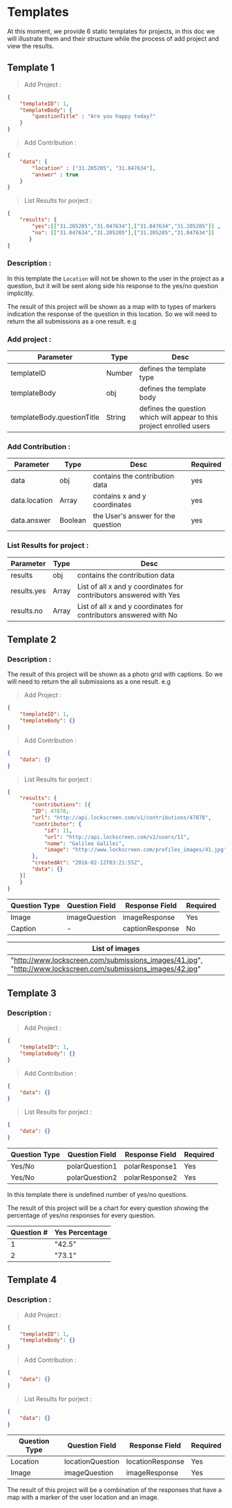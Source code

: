 # Templates
At this moment, we provide 6 static templates for projects, in this doc we will illustrate them and their structure while the process of add project and view the results.

## Template 1


> Add Project :

```json
{
    "templateID": 1,
    "templateBody": {
        "questionTitle" : "Are you happy today?"
    }
}
```


> Add Contribution : 

```json
{
    "data": {
        "location" : ["31.205205", "31.047634"],
        "answer" : true
    }
}
```


> List Results for porject :

```json
{
    "results": {
        "yes":[["31.205205","31.047634"],["31.047634","31.205205"]] ,
        "no": [["31.047634","31.205205"],["31.205205","31.047634"]] 
       }
}
```



### Description :

In this template the `Location` will not be shown to the user in the project as a question, but it will be sent along side his response to the yes/no question implicitly.

The result of this project will be shown as a map with to types of markers indication the response of the question in this location. So we will need to return the all submissions as a one result. e.g

### Add project :

Parameter | Type | Desc 
------------- | ------------- | -------------- 
templateID | Number | defines the template type 
templateBody | obj | defines the template body 
templateBody.questionTitle | String | defines the question which will appear to this project enrolled users 


### Add Contribution :

Parameter | Type | Desc | Required
------------- | ------------- | -------------- | --------
data | obj | contains the contribution data | yes
data.location | Array | contains x and y coordinates | yes
data.answer | Boolean | the User's answer for the question | yes



### List Results for project :


Parameter | Type | Desc 
--------- | ---- | -----
results | obj | contains the contribution data 
results.yes | Array | List of all x and y coordinates for contributors answered with Yes 
results.no | Array | List of all x and y coordinates for contributors answered with No




## Template 2

### Description :

The result of this project will be shown as a photo grid with captions. So we will need to return the all submissions as a one result. e.g


> Add Project :

```json
{
    "templateID": 1,
    "templateBody": {}
}
```

> Add Contribution : 

```json
{
    "data": {}
}
```

> List Results for porject :

```json
{
    "results": {
        "contributions": [{
        "ID": 47878,
        "url": "http://api.lockscreen.com/v1/contributions/47878",
        "contributor": {
            "id": 11,
            "url": "http://api.lockscreen.com/v1/users/11",
            "name": "Galileo Galilei",
            "image": "http://www.lockscreen.com/profiles_images/41.jpg"
        },
        "createdAt": "2016-02-12T03:21:55Z",
        "data": {}
    }]
    }
}
```





Question Type | Question Field | Response Field | Required
------------- | ------------- | -------------- | --------
Image | imageQuestion | imageResponse | Yes
Caption  | - | captionResponse | No


List of images |
-------------- |
"http://www.lockscreen.com/submissions_images/41.jpg", "http://www.lockscreen.com/submissions_images/42.jpg" |


## Template 3


### Description :



> Add Project :

```json
{
    "templateID": 1,
    "templateBody": {}
}
```

> Add Contribution : 

```json
{
    "data": {}
}
```

> List Results for porject :

```json
{
    "data": {}
}
```


Question Type | Question Field | Response Field | Required
------------- | ------------- | -------------- | --------
Yes/No | polarQuestion1 | polarResponse1 | Yes
Yes/No | polarQuestion2 | polarResponse2 | Yes

In this template there is undefined number of yes/no questions.

The result of this project will be a chart for every question showing the percentage of yes/no responses for every question.

Question # | Yes Percentage
---------- | --------------
1 | "42.5"
2 | "73.1"

## Template 4


### Description :



> Add Project :

```json
{
    "templateID": 1,
    "templateBody": {}
}
```

> Add Contribution : 

```json
{
    "data": {}
}
```

> List Results for porject :

```json
{
    "data": {}
}
```


Question Type | Question Field | Response Field | Required
------------- | ------------ | -------------- | --------
Location | locationQuestion | locationResponse | Yes
Image | imageQuestion | imageResponse | Yes

The result of this project will be a combination of the responses that have a map with a marker of the user location and an image.
